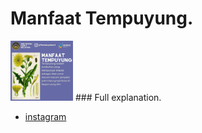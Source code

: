 # Manfaat Tempuyung.
<img src="Screenshot_20221121-083341_1.jpg" width="100px" />
### Full explanation.

* [instagram](https://www.instagram.com/reel/CcHTTAFLXKj/?igshid=YmMyMTA2M2Y=)
